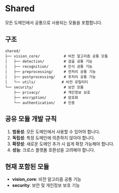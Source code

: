 # Shared

모든 도메인에서 공통으로 사용되는 모듈을 포함합니다.

## 구조

```
shared/
├── vision_core/           # 비전 알고리즘 공통 모듈
│   ├── detection/         # 검출 공통 기능
│   ├── recognition/       # 인식 공통 기능
│   ├── preprocessing/     # 전처리 공통 기능
│   ├── postprocessing/    # 후처리 공통 기능
│   └── utils/            # 비전 유틸리티
└── security/              # 보안 모듈
    ├── privacy/           # 개인정보 보호
    ├── encryption/        # 암호화
    └── authentication/    # 인증
```

## 공유 모듈 개발 규칙

1. **범용성**: 모든 도메인에서 사용할 수 있어야 합니다.
2. **독립성**: 특정 도메인에 의존하지 않아야 합니다.
3. **확장성**: 새로운 도메인 추가 시 쉽게 확장 가능해야 합니다.
4. **성능**: 크로스 플랫폼 호환성을 고려해야 합니다.

## 현재 포함된 모듈

- **vision_core**: 비전 알고리즘 공통 기능
- **security**: 보안 및 개인정보 보호 기능 